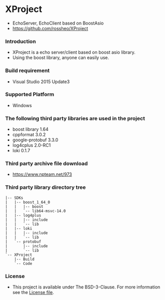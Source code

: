 # XProject
 - EchoServer, EchoClient based on BoostAsio
 - https://github.com/rossheo/XProject

### Introduction

 - XProject is a echo server/client based on boost asio library.
 - Using the boost library, anyone can easily use.

### Build requirement
 - Visual Studio 2015 Update3

### Supported Platform
 - Windows

### The following third party libraries are used in the project
 - boost library 1.64
 - cppformat 3.0.2
 - google-protobuf 3.3.0
 - log4cplus 2.0-RC1
 - loki 0.1.7

### Third party archive file download
 - https://www.npteam.net/973

### Third party library directory tree
```
|-- SDKs
|   |-- boost_1_64_0
|   |   |-- boost
|   |   `-- lib64-msvc-14.0
|   |-- log4plus
|   |   |-- include
|   |   `-- lib
|   |-- loki
|   |   |-- include
|   |   `-- lib
|   `-- protobuf
|       |-- include
|       `-- lib
`-- XProject
    |-- Build
    `-- Code
```

### License
- This project is available under The BSD-3-Clause. For more information see the [License file](//github.com/rossheo/XProject/blob/master/LICENSE).

